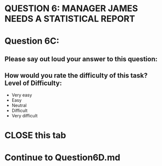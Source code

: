 QUESTION 6: MANAGER JAMES NEEDS A STATISTICAL REPORT 
===================================================


Question 6C:
============
Please say out loud your answer to this question:
-
How would you rate the difficulty of this task? Level of Difficulty: 
-

* Very easy 
* Easy 
* Neutral 
* Difficult 
* Very difficult

CLOSE this tab
====================

Continue to Question6D.md
==========================

